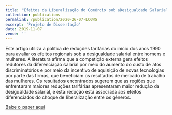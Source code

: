 ```yaml
---
title: "Efeitos da Liberalização do Comércio sob aDesigualdade Salarial entre Gêneros"
collection: publications
permalink: /publication/2020-26-07-LCGWG
excerpt: 'Projeto de Dissertação'
date: 2019-11-07
venue: ''
---
```


Este artigo utiliza a política de reduções tarifárias do início dos anos 1990 para avaliar os efeitos regionais sob a desigualdade salarial entre homens e mulheres.
A literatura afirma que a competição externa gera efeitos redutores da diferenciação salarial por meio do aumento do custo de atos discriminatórios e por meio da incentivo 
de aquisição de novas tecnologias por parte das firmas, que beneficiam os resultados de mercado de trabalho das mulheres. Os resultados encontrados sugerem que as regiões que 
enfrentaram maiores reduções tarifárias apresentaram maior redução da desigualdade salarial, e esta redução está associada aos efeitos diferenciados do choque de liberalização
entre os gêneros.


[Baixe o paper aqui](https://github.com/pedrohcrocha/pedrohcrocha.github.io/blob/master/files/LCGWG.pdf)

